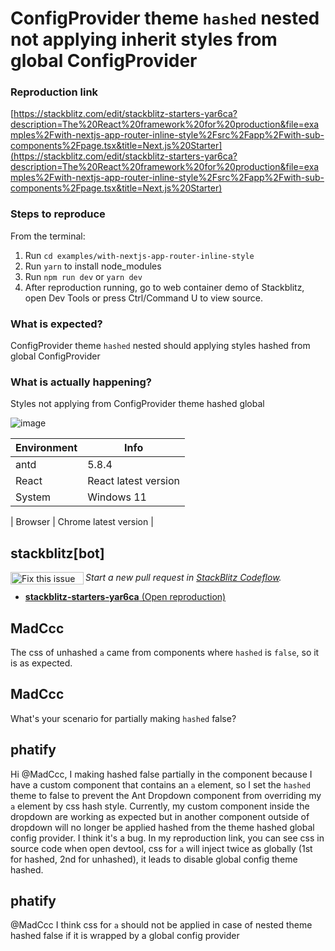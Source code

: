 # ConfigProvider theme `hashed` nested not applying inherit styles from global ConfigProvider

### Reproduction link

[https://stackblitz.com/edit/stackblitz-starters-yar6ca?description=The%20React%20framework%20for%20production&file=examples%2Fwith-nextjs-app-router-inline-style%2Fsrc%2Fapp%2Fwith-sub-components%2Fpage.tsx&title=Next.js%20Starter](https://stackblitz.com/edit/stackblitz-starters-yar6ca?description=The%20React%20framework%20for%20production&file=examples%2Fwith-nextjs-app-router-inline-style%2Fsrc%2Fapp%2Fwith-sub-components%2Fpage.tsx&title=Next.js%20Starter)

### Steps to reproduce

From the terminal:

1. Run `cd examples/with-nextjs-app-router-inline-style`
2. Run `yarn` to install node_modules
3. Run `npm run dev` or `yarn dev`
4. After reproduction running, go to web container demo of Stackblitz, open Dev Tools or press Ctrl/Command U to view source.

### What is expected?

ConfigProvider theme `hashed` nested should applying styles hashed from global ConfigProvider

### What is actually happening?

Styles not applying from ConfigProvider theme hashed global

![image](https://github.com/ant-design/ant-design/assets/70096611/429ffb18-9a79-4af8-afa7-f8a767eb7595)

| Environment | Info                 |
| ----------- | -------------------- |
| antd        | 5.8.4                |
| React       | React latest version |
| System      | Windows 11           |

| Browser | Chrome latest version |

<!-- generated by ant-design-issue-helper. DO NOT REMOVE -->

## stackblitz[bot]

<a href='https://stackblitz.com/~/github.com/ant-design/ant-design/issues/44338?repros=stackblitz-starters-yar6ca'><img src='https://developer.stackblitz.com/img/fix_this_issue_small.svg' alt='Fix this issue in StackBlitz Codeflow' align='left' width='117' height='20'></a> _Start a new pull request in [StackBlitz Codeflow](https://stackblitz.com/~/github.com/ant-design/ant-design/issues/44338?repros=stackblitz-starters-yar6ca)._

- [**stackblitz-starters-yar6ca** (Open reproduction)](https://stackblitz.com/edit/stackblitz-starters-yar6ca?issueRepo=ant-design/ant-design&issueNumber=44338)

## MadCcc

The css of unhashed `a` came from components where `hashed` is `false`, so it is as expected.

## MadCcc

What's your scenario for partially making `hashed` false?

## phatify

Hi @MadCcc, I making hashed false partially in the component because I have a custom component that contains an `a` element, so I set the `hashed` theme to false to prevent the Ant Dropdown component from overriding my `a` element by css hash style. Currently, my custom component inside the dropdown are working as expected but in another component outside of dropdown will no longer be applied hashed from the theme hashed global config provider. I think it's a bug. In my reproduction link, you can see css in source code when open devtool, css for `a` will inject twice as globally (1st for hashed, 2nd for unhashed), it leads to disable global config theme hashed.

## phatify

@MadCcc I think css for `a` should not be applied in case of nested theme hashed false if it is wrapped by a global config provider
